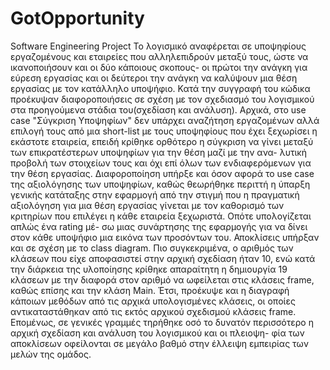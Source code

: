 # GotOpportunity
Software Engineering Project 
Το λογισμικό αναφέρεται σε υποψηφίους εργαζομένους και εταιρείες που αλληλεπιδρούν μεταξύ τους, ώστε να ικανοποιήσουν και οι δύο κάποιους 
σκοπους- οι πρώτοι την ανάγκη για εύρεση εργασίας και οι δεύτεροι την ανάγκη να καλύψουν μια θέση εργασίας με τον κατάλληλο υποψήφιο. Κατά 
την συγγραφή του κώδικα προέκυψαν διαφοροποιήσεις σε σχέση με τον σχεδιασμό του λογισμικού στα προηγούμενα στάδια του(σχεδίαση και ανάλυση).
Αρχικά, στο use case "Σύγκριση Υποψηφίων" δεν υπάρχει αναζήτηση εργαζομένων αλλά επιλογή τους από μια short-list με τους υποψηφίους που έχει
ξεχωρίσει η εκάστοτε εταιρεία, επειδή κρίθηκε ορθότερο η σύγκριση να γίνει μεταξύ των επικρατέστερων υποψηφίων για την θέση μαζί με την ανα-
λυτική προβολή των στοιχείων τους και όχι επί όλων των ενδιαφερόμενων για την θέση εργασίας. Διαφοροποίηση υπήρξε και όσον αφορά το use case
της αξιολόγησης των υποψηφίων, καθώς θεωρήθηκε περιττή η ύπαρξη γενικής κατάταξης στην εφαρμογή από την στιγμή που η πραγματική αξιολόγηση 
για μια θέση εργασίας γίνεται με τον καθορισμό των κριτηρίων που επιλέγει η κάθε εταιρεία ξεχωριστά. Οπότε υπολογίζεται απλώς ένα rating μέ-
σω μιας συνάρτησης της εφαρμογής για να δίνει στον κάθε υποψήφιο μια εικόνα των προσόντων του. Αποκλίσεις υπήρξαν και σε σχέση με το class 
diagram. Πιο συγκεκριμένα, ο αριθμός των κλάσεων που είχε αποφασιστεί στην αρχική σχεδίαση ήταν 10, ενώ κατά την διάρκεια της υλοποίησης 
κρίθηκε απαραίτητη η δημιουργία 19 κλάσεων με την διαφορά στον αριθμό να ωφείλεται στις κλάσεις frame, καθώς επίσης και την κλάση Main. Έτσι,
προέκυψε και η διαγραφή κάποιων μεθόδων από τις αρχικά υπολογισμένες κλάσεις, οι οποίες αντικαταστάθηκαν από τις εκτός αρχικού σχεδισμού 
κλάσεις frame. Επομένως, σε γενικές γραμμές τηρήθηκε οσό το δυνατόν περισσότερο η αρχική σχεδίαση και ανάλυση του λογισμικού και οι πλειοψη-
φία των αποκλίσεων οφείλονται σε μεγάλο βαθμό στην έλλειψη εμπειρίας των μελών της ομάδος.
